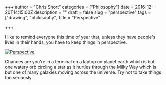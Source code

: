 +++
author = "Chris Short"
categories = ["Philosophy"]
date = 2016-12-20T14:15:00Z
description = ""
draft = false
slug = "perspective"
tags = ["drawing", "philosophy"]
title = "Perspective"

+++

I like to remind everyone this time of year that, unless they have people's lives in their hands, you have to keep things in perspective.


[![Perspective](https://cdn.chrisshort.net/drawings/perspective.png)](https://cdn.chrisshort.net/drawings/perspective.png)

Chances are you're in a terminal on a laptop on planet earth which is but one watery orb circling a star as it hurtles through the Milky Way which is but one of many galaxies moving across the universe. Try not to take things too seriously.